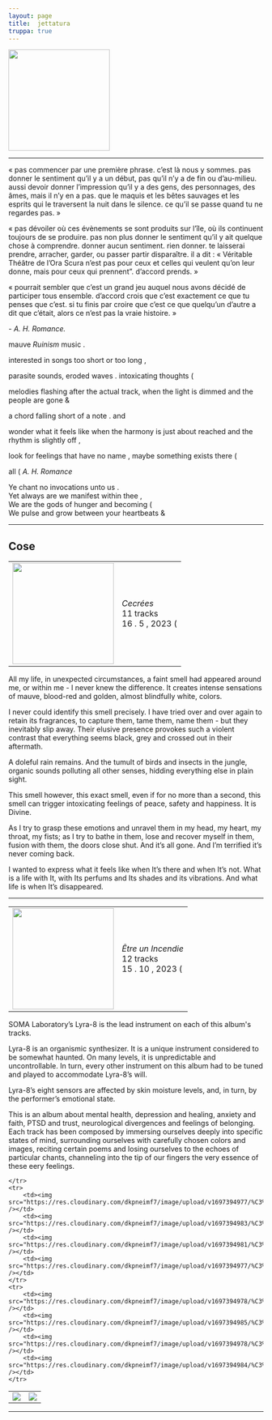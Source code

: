 ```yaml
---
layout: page
title:  jettatura
truppa: true
---
```


<img src="https://res.cloudinary.com/dkpneimf7/image/upload/v1678957207/jettatura_exiqa8.png" height=200 />

<hr />


<p class="quote">&laquo; pas commencer par une première phrase. c’est là nous y sommes. pas donner le sentiment qu’il y a un début, pas qu’il n’y a de fin ou d’au-milieu. aussi devoir donner l’impression qu’il y a des gens, des personnages, des âmes, mais il n’y en a pas. que le maquis et les bêtes sauvages et les esprits qui le traversent la nuit dans le silence. ce qu’il se passe quand tu ne regardes pas. &raquo;</p>

<p class="quote">&laquo; pas dévoiler où ces évènements se sont produits sur l’île, où ils continuent toujours de se produire. pas non plus donner le sentiment qu’il y ait quelque chose à comprendre. donner aucun sentiment. rien donner. te laisserai prendre, arracher, garder, ou passer partir disparaître. il a dit : « Véritable Théâtre de l’Ora Scura n’est pas pour ceux et celles qui veulent qu’on leur donne, mais pour ceux qui prennent”.  d’accord prends. &raquo;</p>

<p class="quote">&laquo; pourrait sembler que c’est un grand jeu auquel nous avons décidé de participer tous ensemble. d’accord crois que c’est exactement ce que tu penses que c’est. si tu finis par croire que c’est ce que quelqu’un d’autre a dit que c’était, alors ce n’est pas la vraie histoire. &raquo;</p> <em>- A. H. Romance.</em>

mauve <em>Ruinism</em> music .

interested in songs too short or too long ,

parasite sounds, eroded waves . intoxicating thoughts (

melodies flashing after the actual track, when the light is dimmed and the people are gone &

a chord falling short of a note . and

wonder what it feels like when the harmony is just about reached and the rhythm is slightly off ,

look for feelings that have no name , maybe something exists there (

all ( <em>A. H. Romance</em>

<p class="quote orange">
Ye chant no invocations unto us .<br />
Yet always are we manifest within thee ,<br />
We are the gods of hunger and becoming (<br />
We pulse and grow between your heartbeats &
</p>

<hr />

<h2>Cose</h2>

<table>
	<tr>
		<td class="left_column">
			<img src="https://res.cloudinary.com/dkpneimf7/image/upload/v1684834253/Jettatura_-_Cecre%CC%81s_2_nsrxpu.png" width=200 />	
		</td>
		<td>
			<em>Cecrées</em>
			<br />
			11 tracks
			<br />
			16 . 5 , 2023 (
		</td>
	</tr>
</table>

<p class="quote">All my life, in unexpected circumstances, a faint smell had appeared around me, or within me - I never knew the difference. It creates intense sensations of mauve, blood-red and golden, almost blindfully white, colors.</p>

<p class="quote">I never could identify this smell precisely. I have tried over and over again to retain its fragrances, to capture them, tame them, name them - but they inevitably slip away. Their elusive presence provokes such a violent contrast that everything seems black, grey and crossed out in their aftermath.</p> 

<p class="quote">A doleful rain remains. And the tumult of birds and insects in the jungle, organic sounds polluting all other senses, hidding everything else in plain sight.</p>

<p class="quote">This smell however, this exact smell, even if for no more than a second, this smell can trigger intoxicating feelings of peace, safety and happiness. It is Divine.</p>

<p class="quote">As I try to grasp these emotions and unravel them in my head, my heart, my throat, my fists; as I try to bathe in them, lose and recover myself in them, fusion with them, the doors close shut. And it’s all gone. And I’m terrified it’s never coming back.</p>

<p class="quote">I wanted to express what it feels like when It’s there and when It’s not. What is a life with It, with Its perfums and Its shades and its vibrations. And what life is when It’s disappeared.</p>

<hr />

<table>
	<tr>
		<td class="left_column">
			<img src="https://res.cloudinary.com/dkpneimf7/image/upload/v1697394985/%C3%8Atre%20un%20Incendie/Coverr_tvkc1q.png" width=200 />	
		</td>
		<td>
			<em>Être un Incendie</em>
			<br />
			12 tracks
			<br />
			15 . 10 , 2023 (
		</td>
	</tr>
</table>

<p class="quote">SOMA Laboratory’s Lyra-8 is the lead instrument on each of this album's tracks.</p>

<p class="quote">Lyra-8 is an organismic synthesizer. It is a unique instrument considered to be somewhat haunted. On many levels, it is unpredictable and uncontrollable. In turn, every other instrument on this album had to be tuned and played to accommodate Lyra-8’s will.</p>

<p class="quote">Lyra-8’s eight sensors are affected by skin moisture levels, and, in turn, by the performer’s emotional state.</p>

<p class="quote">This is an album about mental health, depression and healing, anxiety and faith, PTSD and trust, neurological divergences and feelings of belonging. Each track has been composed by immersing ourselves deeply into specific states of mind, surrounding ourselves with carefully chosen colors and images, reciting certain poems and losing ourselves to the echoes of particular chants, channeling into the tip of our fingers the very essence of these eery feelings.</p>

<table>
	<tr>
	    <td><img src="https://res.cloudinary.com/dkpneimf7/image/upload/v1697394976/%C3%8Atre%20un%20Incendie/1r_ghbylj.png" /></td>
		<td><img src="https://res.cloudinary.com/dkpneimf7/image/upload/v1697394984/%C3%8Atre%20un%20Incendie/6r_wrqy26.png" /></td>

	</tr>
	<tr>
		<td><img src="https://res.cloudinary.com/dkpneimf7/image/upload/v1697394977/%C3%8Atre%20un%20Incendie/15r_i1dnen.png" /></td>
		<td><img src="https://res.cloudinary.com/dkpneimf7/image/upload/v1697394983/%C3%8Atre%20un%20Incendie/18r_sqef8p.png" /></td>
		<td><img src="https://res.cloudinary.com/dkpneimf7/image/upload/v1697394981/%C3%8Atre%20un%20Incendie/26r_hc0nbn.png" /></td>
		<td><img src="https://res.cloudinary.com/dkpneimf7/image/upload/v1697394977/%C3%8Atre%20un%20Incendie/29r_wluwyp.png" /></td>
	</tr>
	<tr>
		<td><img src="https://res.cloudinary.com/dkpneimf7/image/upload/v1697394978/%C3%8Atre%20un%20Incendie/32r_gkckci.png" /></td>
		<td><img src="https://res.cloudinary.com/dkpneimf7/image/upload/v1697394985/%C3%8Atre%20un%20Incendie/35r_ll4hu0.png" /></td>
		<td><img src="https://res.cloudinary.com/dkpneimf7/image/upload/v1697394978/%C3%8Atre%20un%20Incendie/39r_emsm5t.png" /></td>
		<td><img src="https://res.cloudinary.com/dkpneimf7/image/upload/v1697394984/%C3%8Atre%20un%20Incendie/42r_v8wdnm.png" /></td>
	</tr>
</table>

<hr />
